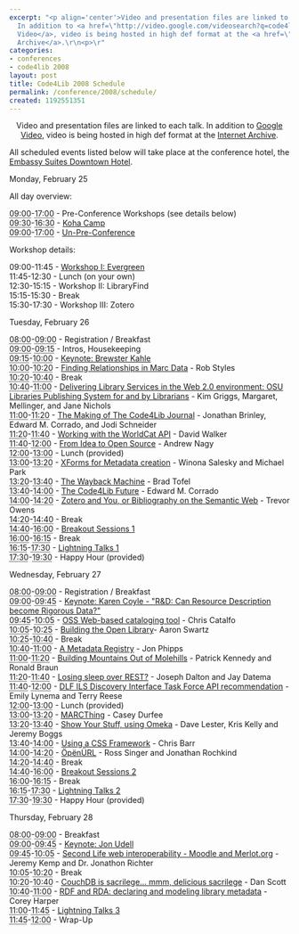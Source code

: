 ```yaml
---
excerpt: "<p align='center'>Video and presentation files are linked to each talk.
  In addition to <a href=\"http://video.google.com/videosearch?q=code4lib+2008&sitesearch=&start=0\">Google
  Video</a>, video is being hosted in high def format at the <a href=\"http://www.archive.org/search.php?query=code4lib%20AND%202008%20AND%20collection%3Aopensource_movies\">Internet
  Archive</a>.\r\n<p>\r"
categories:
- conferences
- code4lib 2008
layout: post
title: Code4Lib 2008 Schedule
permalink: /conference/2008/schedule/
created: 1192551351
---
```

<p align='center'>Video and presentation files are linked to each talk. In addition to <a href="http://video.google.com/videosearch?q=code4lib+2008&sitesearch=&start=0">Google Video</a>, video is being hosted in high def format at the <a href="http://www.archive.org/search.php?query=code4lib%20AND%202008%20AND%20collection%3Aopensource_movies">Internet Archive</a>.
<p>
All scheduled events listed below will take place at the conference hotel, the <a href="http://embassysuites1.hilton.com/en_US/es/hotel/PDXPSES-Embassy-Suites-Portland-Downtown-Oregon/index.do">Embassy Suites Downtown Hotel</a>.
</p>

<p><span class="date">Monday, February 25</span></p>

<dl class="day">

<span class="date">All day overview:</span>

<dt class="vevent" id="hcal2"><abbr class="dtstart" title="2008-02-25T09:00:00-08:00">09:00</abbr>-<abbr class="dtend" title="2008-02-25T017:00:00-08:00">17:00</abbr> - <span class="summary">Pre-Conference Workshops (see details below)</span></dt>

<dt class="vevent" id="hcal2"><abbr class="dtstart" title="2008-02-25T09:30:00-08:00">09:30</abbr>-<abbr class="dtend" title="2008-02-25T016:30:00-08:00">16:30</abbr> - <span class="summary"><a href="http://www.palinet-learn.org/kohacamp/">Koha Camp</a></span></dt>

<dt class="vevent" id="hcal2"><abbr class="dtstart" title="2008-02-25T09:00:00-08:00">09:00</abbr>-<abbr class="dtend" title="2008-02-25T017:00:00-08:00">17:00</abbr> - <span class="summary"><a href="http://groups.google.com/group/code4libcon/browse_frm/thread/a0b18304e8c109c3">Un-Pre-Conference</a></span></dt>

<span class="date">Workshop details:</span>
<dt class="vevent"><abbr 
class="dtstart">09:00</abbr>-<abbr class="dtend">11:45</abbr> - <span 
class="summary"><a href="http://open-ils.org/dokuwiki/doku.php?id=advocacy:evergreen_workshop">Workshop I: Evergreen</a></span></dt>

<dt class="vevent"><abbr 
class="dtstart">11:45</abbr>-<abbr class="dtend">12:30</abbr> - <span 
class="summary">Lunch (on your own)</span></dt>

<dt class="vevent"><abbr 
class="dtstart">12:30</abbr>-<abbr class="dtend">15:15</abbr> - <span 
class="summary">Workshop II: LibraryFind</span></dt>

<dt class="vevent"><abbr 
class="dtstart">15:15</abbr>-<abbr class="dtend">15:30</abbr> - <span class="summary">Break</span></dt>

<dt class="vevent"><abbr 
class="dtstart">15:30</abbr>-<abbr class="dtend">17:30</abbr> - <span 
class="summary">Workshop III: Zotero</span></dt>
</dl>


<p><span class="date">Tuesday, February 26</span></p>

<dl class="day">

<dt class="vevent" id="hcal1"><abbr class="dtstart" title="2008-02-26T08:00:00-08:00">08:00</abbr>-<abbr class="dtend" title="2008-02-26T09:00:00-08:00">09:00</abbr> - <span class="summary">Registration / Breakfast</span></dt>

<dt class="vevent" id="hcal2"><abbr class="dtstart" title="2008-02-26T09:00:00-08:00">09:00</abbr>-<abbr class="dtend" title="2008-02-26T09:15:00-08:00">09:15</abbr> - <span class="summary">Intros, Housekeeping</span></dt>

<dt class="vevent" id="hcal3"><abbr class="dtstart" title="2008-02-26T09:15:00-08:00">09:15</abbr>-<abbr class="dtend" title="2008-02-26T10:00:00-08:00">10:00</abbr> - <span class="summary"><a href="http://www.archive.org/details/code4lib.conf.2008.keynote.Kahler.BuildingaDigitalLibraryTogether">Keynote: Brewster Kahle</a></span></dt>

<dt class="vevent" id="hcal4"><abbr class="dtstart" title="2008-02-26T10:00:00-08:00">10:00</abbr>-<abbr class="dtend" title="2008-02-26T10:20:00-08:00">10:20</abbr> - <span class="summary"><a href="/conference/2008/styles/">Finding Relationships in Marc Data</a> - Rob Styles</span></dt>

<dt class="vevent" id="hcal5"><abbr class="dtstart" title="2008-02-26T10:20:00-08:00">10:20</abbr>-<abbr class="dtend" title="2008-02-26T10:40:00-08:00">10:40</abbr> - <span class="summary">Break</span></dt>


<dt class="vevent" id="hcal5"><abbr class="dtstart" title="2008-02-26T10:40:00-08:00">10:40</abbr>-<abbr class="dtend" title="2008-02-26T11:00:00-08:00">11:00</abbr> - <span class="summary"><a href="/conference/2008/griggs/">Delivering Library Services in the Web 2.0 environment: OSU Libraries Publishing System for and by Librarians</a> - Kim Griggs, Margaret, Mellinger, and Jane Nichols</span></dt>

<dt class="vevent" id="hcal6"><abbr class="dtstart" title="2008-02-26T11:00:00-08:00">11:00</abbr>-<abbr class="dtend" title="2008-02-26T11:20:00-08:00">11:20</abbr> - <span class="summary"><a href="/conference/2008/brinley/">The Making of The Code4Lib Journal</a> - Jonathan Brinley, Edward M. Corrado, and Jodi Schneider</span></dt>

<dt class="vevent" id="hcal7"><abbr class="dtstart" title="2008-02-26T11:20:00-08:00">11:20</abbr>-<abbr class="dtend" title="2008-02-26T11:40:00-08:00">11:40</abbr> - <span class="summary"><a href="/conference/2008/walker/">Working with the WorldCat API</a> - David Walker</span></dt>

<dt class="vevent" id="hcal8"><abbr class="dtstart" title="2008-02-26T11:40:00-08:00">11:40</abbr>-<abbr class="dtend" title="2008-02-26T12:00:00-08:00">12:00</abbr> - <span class="summary"><a href="/conference/2008/nagy/">From Idea to Open Source</a> - Andrew Nagy</span></dt>

<dt class="vevent" id="hcal9"><abbr class="dtstart" title="2008-02-26T12:00:00-08:00">12:00</abbr>-<abbr class="dtend" title="2008-02-26T13:00:00-08:00">13:00</abbr> - <span class="summary">Lunch (provided)</span></dt>

<dt class="vevent" id="hcal10"><abbr class="dtstart" title="2008-02-26T13:00:00-08:00">13:00</abbr>-<abbr class="dtend" title="2008-02-26T13:20:00-08:00">13:20</abbr> - <span class="summary"><a href="/conference/2008/salesky/">XForms for Metadata creation</a> - Winona Salesky and Michael Park</span></dt>

<dt class="vevent" id="hcal11"><abbr class="dtstart" title="2008-02-26T13:20:00-08:00">13:20</abbr>-<abbr class="dtend" title="2008-02-26T13:40:00-08:00">13:40</abbr> - <span class="summary"><a href="/conference/2008/tofel/">The Wayback Machine</a> - Brad Tofel</span></dt>

<dt class="vevent" id="hcal12"><abbr class="dtstart" title="2008-02-26T13:40:00-08:00">13:40</abbr>-<abbr class="dtend" title="2008-02-26T14:00:00-08:00">14:00</abbr> - <span class="summary"><a href="/conference/2008/corrado/">The Code4Lib Future</a> - Edward M. Corrado</span></dt>

<dt class="vevent" id="hcal13"><abbr class="dtstart" title="2008-02-26T14:00:00-08:00">14:00</abbr>-<abbr class="dtend" title="2008-02-26T14:20:00-08:00">14:20</abbr> - <span class="summary"><a href="/conference/2008/owens/">Zotero and You, or Bibliography on the Semantic Web</a> - Trevor Owens</span></dt>

<dt class="vevent" id="hcal13"><abbr class="dtstart" title="2008-02-26T14:20:00-08:00">14:20</abbr>-<abbr class="dtend" title="2008-02-26T14:40:00-08:00">14:40</abbr> - <span class="summary">Break</span></dt>

<dt class="vevent" id="hcal14"><abbr class="dtstart" title="2008-02-26T14:40:00-08:00">14:40</abbr>-<abbr class="dtend" title="2008-02-26T16:00:00-08:00">16:00</abbr> - <span class="summary"><a href="/conference/2008/breakout/">Breakout Sessions 1</a></span></dt>

<dt class="vevent"><abbr
title="2008-02-26T16:00:00-08:00" class="dtstart">16:00</abbr>-<abbr class="dtend" title="2008-02-26T16:15:00-08:00">16:15</abbr> - <span class="summary">Break</span></dt>

<dt class="vevent" id="hcal16"><abbr class="dtstart" title="2008-02-26T16:15:00-08:00">16:15</abbr>-<abbr class="dtend" title="2008-02-26T17:30:00-08:00">17:30</abbr> - <span class="summary"><a href="/conference/2008/lightning">Lightning Talks 1</a></span></dt>

<dt class="vevent" id="hcal18"><abbr class="dtstart" title="2008-02-26T18:40:00-08:00">17:30</abbr>-<abbr class="dtend" title="2008-02-26T21:00:00-08:00">19:30</abbr> - <span class="summary">Happy Hour (provided)</span></dt>

</dl>


<p><span class="date">Wednesday, February 27</span></p>

<dl class="day">

<dt class="vevent" id="hcal1"><abbr class="dtstart" title="2008-02-27T08:00:00-08:00">08:00</abbr>-<abbr class="dtend" title="2008-02-27T09:00:00-08:00">09:00</abbr> - <span class="summary">Registration / Breakfast</span></dt>
<dt class="vevent" id="hcal2"><abbr class="dtstart" title="2008-02-27T09:00:00-08:00">09:00</abbr>-<abbr class="dtend" title="2008-02-27T09:45:00-08:00">09:45</abbr> - <span class="summary"><a href="/conference/2008/kcoyle">Keynote: Karen Coyle - "R&D: Can Resource Description become Rigorous Data?"</a></span></dt>

<dt class="vevent" id="hcal3"><abbr class="dtstart" title="2008-02-27T09:45:00-08:00">09:45</abbr>-<abbr class="dtend" title="2008-02-27T10:05:00-08:00">10:05</abbr> - <span class="summary"><a href="/conference/2008/catalfo">OSS Web-based cataloging tool</a> - Chris Catalfo</span></dt>

<dt class="vevent" id="hcal4"><abbr class="dtstart" title="2008-02-27T10:05:00-08:00">10:05</abbr>-<abbr class="dtend" title="2008-02-27T10:25:00-08:00">10:25</abbr> - <span class="summary"><a href="/conference/2008/swartz">Building the Open Library</a>- Aaron Swartz</span></dt>

<dt class="vevent" id="hcal5"><abbr class="dtstart" title="2008-02-27T10:25:00-08:00">10:25</abbr>-<abbr class="dtend" title="2008-02-27T10:40:00-08:00">10:40</abbr> - <span class="summary">Break</span></dt>

<dt class="vevent" id="hcal5"><abbr class="dtstart" title="2008-02-27T10:40:00-08:00">10:40</abbr>-<abbr class="dtend" title="2008-02-27T11:00:00-08:00">11:00</abbr> - <span class="summary"><a href="/conference/2008/phipps">A Metadata Registry</a> - Jon Phipps</span></dt>

<dt class="vevent" id="hcal6"><abbr class="dtstart" title="2008-02-27T11:00:00-08:00">11:00</abbr>-<abbr class="dtend" title="2008-02-27T11:20:00-08:00">11:20</abbr> - <span class="summary"><a href="/conference/2008/kennedy">Building Mountains Out of Molehills</a> - Patrick Kennedy and Ronald Braun</span></dt>

<dt class="vevent" id="hcal7"><abbr class="dtstart" title="2008-02-27T11:20:00-08:00">11:20</abbr>-<abbr class="dtend" title="2008-02-27T11:40:00-08:00">11:40</abbr> - <span class="summary"><a href="/conference/2008/dalton">Losing sleep over REST?</a> - Joseph Dalton and Jay Datema</span></dt>

<dt class="vevent" id="hcal17"><abbr class="dtstart" title="2008-02-27T11:40:00-08:00">11:40</abbr>-<abbr class="dtend" title="2008-02-27T12:00:00-08:00">12:00</abbr> - <span class="summary"><a href="/conference/2008/lynema">DLF ILS Discovery Interface Task Force API recommendation</a> - Emily Lynema and Terry Reese</span></dt>

<dt class="vevent" id="hcal9"><abbr class="dtstart" title="2008-02-27T12:00:00-08:00">12:00</abbr>-<abbr class="dtend" title="2008-02-27T13:00:00-08:00">13:00</abbr> - <span class="summary">Lunch (provided)</span></dt>

<dt class="vevent" id="hcal10"><abbr class="dtstart" title="2008-02-27T13:00:00-08:00">13:00</abbr>-<abbr class="dtend" title="2008-02-27T13:20:00-08:00">13:20</abbr> - <span class="summary"><a href="/conference/2008/durfee">MARCThing</a> - Casey Durfee</span></dt>

<dt class="vevent" id="hcal11"><abbr class="dtstart" title="2008-02-27T13:20:00-08:00">13:20</abbr>-<abbr class="dtend" title="2008-02-27T13:40:00-08:00">13:40</abbr> - <span class="summary"><a href="/conference/2008/lester">Show Your Stuff, using Omeka</a> - Dave Lester, Kris Kelly and Jeremy Boggs</span></dt>

<dt class="vevent" id="hcal12"><abbr class="dtstart" title="2008-02-27T13:40:00-08:00">13:40</abbr>-<abbr class="dtend" title="2008-02-27T14:00:00-08:00">14:00</abbr> - <span class="summary"><a href="/conference/2008/barr">Using a CSS Framework</a> - Chris Barr</span></dt>

<dt class="vevent" id="hcal13"><abbr class="dtstart" title="2008-02-27T14:00:00-08:00">14:00</abbr>-<abbr class="dtend" title="2008-02-27T14:20:00-08:00">14:20</abbr> - <span class="summary"><a href="/conference/2008/singer">ÖpënÜRL</a> - Ross Singer and Jonathan Rochkind</span></dt>

<dt class="vevent" id="hcal13"><abbr class="dtstart" title="2008-02-27T14:20:00-08:00">14:20</abbr>-<abbr class="dtend" title="2008-02-27T14:40:00-08:00">14:40</abbr> - <span class="summary">Break</span></dt>

<dt class="vevent" id="hcal14"><abbr class="dtstart" title="2008-02-27T14:40:00-08:00">14:40</abbr>-<abbr class="dtend" title="2008-02-27T16:00:00-08:00">16:00</abbr> - <span class="summary"><a href="/conference/2008/breakout">Breakout Sessions 2</a></span></dt>

<dt class="vevent"><abbr
title="2008-02-27T16:00:00-08:00" class="dtstart">16:00</abbr>-<abbr class="dtend" title="2008-02-27T16:15:00-08:00">16:15</abbr> - <span class="summary">Break</span></dt>

<dt class="vevent" id="hcal16"><abbr class="dtstart" title="2008-02-27T16:15:00-08:00">16:15</abbr>-<abbr class="dtend" title="2008-02-27T17:30:00-08:00">17:30</abbr> - <span class="summary"><a href="/conference/2008/lightning">Lightning Talks 2</a></span></dt>

<dt class="vevent" id="hcal18"><abbr class="dtstart" title="2008-02-27T18:30:00-08:00">17:30</abbr>-<abbr class="dtend" title="2008-02-27T21:00:00-08:00">19:30</abbr> - <span class="summary">Happy Hour (provided)</span></dt>

</dl>


<p><span class="date">Thursday, February 28</span></p>

<dl class="day">

<dt class="vevent" id="hcal35"><abbr class="dtstart" title="2008-02-28T08:00:00-08:00">08:00</abbr>-<abbr class="dtend" title="2008-02-28T09:00:00-08:00">09:00</abbr> - <span class="summary">Breakfast</span></dt>

<dt class="vevent" id="hcal36"><abbr class="dtstart" title="2008-02-28T09:00:00-08:00">09:00</abbr>-<abbr class="dtend" title="2008-02-28T09:45:00-08:00">09:45</abbr> - <span class="summary"><a href="http://www.archive.org/details/code4lib.conf.2008.keynote.Udell.GuildNavigatorsforInfospace">Keynote: Jon Udell</a></span></dt>

<dt class="vevent" id="hcal37"><abbr class="dtstart" title="2008-02-28T09:45:00-08:00">09:45</abbr>-<abbr class="dtend" title="2008-02-28T10:05:00-08:00">10:05</abbr> - <span class="summary"><a href="/conference/2008/kemp">Second Life web interoperability - Moodle and Merlot.org</a> - Jeremy Kemp and Dr. Jonathon Richter</span></dt>

<dt class="vevent" id="hcal40"><abbr class="dtstart" title="2008-02-28T10:05:00-08:00">10:05</abbr>-<abbr class="dtend" title="2008-02-28T10:20:00-08:00">10:20</abbr> - <span class="summary">Break</span></dt>

<dt class="vevent" id="hcal38"><abbr class="dtstart" title="2008-02-28T10:20:00-08:00">10:20</abbr>-<abbr class="dtend" title="2008-02-28T10:40:00-08:00">10:40</abbr> - <span class="summary"><a href="/conference/2008/scott">CouchDB is sacrilege... mmm, delicious sacrilege</a> - Dan Scott</span></dt>

<dt class="vevent" id="hcal39"><abbr class="dtstart" title="2008-02-28T10:40:00-08:00">10:40</abbr>-<abbr class="dtend" title="2008-02-28T11:00:00-08:00">11:00</abbr> - <span class="summary"><a href="/conference/2008/harper">RDF and RDA: declaring and modeling library metadata</a> - Corey Harper</span></dt>

<dt class="vevent" id="hcal41"><abbr class="dtstart" title="2008-02-28T11:00:00-08:00">11:00</abbr>-<abbr class="dtend" title="2008-02-28T11:45:00-08:00">11:45</abbr> - <span class="summary"><a href="/conference/2008/lightning">Lightning Talks 3</a></span></dt>

<dt class="vevent" id="hcal43"><abbr class="dtstart" title="2008-02-28T11:45:00-08:00">11:45</abbr>-<abbr class="dtend" title="2008-02-28T12:00:00-08:00">12:00</abbr> - <span class="summary">Wrap-Up</span></dt>

</dl>

